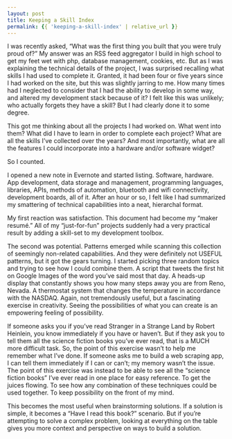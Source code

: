 ```yaml
---
layout: post
title: Keeping a Skill Index
permalink: {{ 'keeping-a-skill-index' | relative_url }}
---
```


I was recently asked, “What was the first thing you built that you were truly proud of?” My answer was an RSS feed aggregator I build in high school to get my feet wet with php, database management, cookies, etc. But as I was explaining the technical details of the project, I was surprised recalling what skills I had used to complete it. Granted, it had been four or five years since I had worked on the site, but this was slightly jarring to me. How many times had I neglected to consider that I had the ability to develop in some way, and altered my development stack because of it? I felt like this was unlikely; who actually forgets they have a skill? But I had clearly done it to some degree.

This got me thinking about all the projects I had worked on. What went into them? What did I have to learn in order to complete each project? What are all the skills I’ve collected over the years? And most importantly, what are all the features I could incorporate into a hardware and/or software widget?

So I counted.

I opened a new note in Evernote and started listing. Software, hardware. App development, data storage and management, programming languages, libraries, APIs, methods of automation, bluetooth and wifi connectivity, development boards, all of it. After an hour or so, I felt like I had summarized my smattering of technical capabilities into a neat, hierarchal format.

My first reaction was satisfaction. This document had become my “maker resumé.” All of my “just-for-fun” projects suddenly had a very practical result by adding a skill-set to my development toolbox.

The second was potential. Patterns emerged while scanning this collection of seemingly non-related capabilities. And they were definitely not USEFUL patterns, but it got the gears turning. I started picking three random topics and trying to see how I could combine them. A script that tweets the first hit on Google Images of the word you’ve said most that day. A heads-up display that constantly shows you how many steps away you are from Reno, Nevada. A thermostat system that changes the temperature in accordance with the NASDAQ. Again, not tremendously useful, but a fascinating exercise in creativity. Seeing the possibilities of what you can create is an empowering feeling of possibility.

If someone asks you if you’ve read Stranger in a Strange Land by Robert Heinlein, you know immediately if you have or haven’t. But if they ask you to tell them all the science fiction books you’ve ever read, that is a MUCH more difficult task. So, the point of this exercise wasn’t to help me remember what I’ve done. If someone asks me to build a web scraping app, I can tell them immediately if I can or can’t; my memory wasn’t the issue. The point of this exercise was instead to be able to see all the “science fiction books” I’ve ever read in one place for easy reference. To get the juices flowing. To see how any combination of these techniques could be used together. To keep possibility on the front of my mind.

This becomes the most useful when brainstorming solutions. If a solution is simple, it becomes a “Have I read this book?” scenario. But if you’re attempting to solve a complex problem, looking at everything on the table gives you more context and perspective on ways to build a solution.